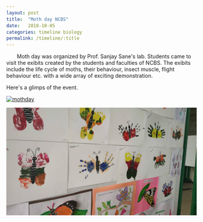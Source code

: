 ```yaml
---
layout: post
title:  "Moth day NCBS"
date:   2018-10-05
categories: timeline biology
permalink: /timeline/:title
---
```

&emsp;&emsp;Moth day was organized by Prof. Sanjay Sane's lab. Students came to visit the exibits created by the students and faculties of NCBS. The exibits include the life cycle of moths, their behaviour, insect muscle, flight behaviour etc. with a wide array of exciting demonstration.

Here's a glimps of the event.

[![mothday](http://img.youtube.com/vi/C-5CxraG1v4/0.jpg)](http://www.youtube.com/watch?v=C-5CxraG1v4)

![mothartschool](https://raw.githubusercontent.com/prateek754/prateek754.github.io/master/assets/images/artschool.JPG)
